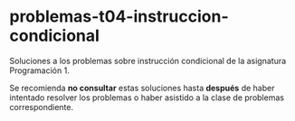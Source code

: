 # problemas-t04-instruccion-condicional
 Soluciones a los problemas sobre instrucción condicional de la asignatura Programación 1.
 
 Se recomienda **no consultar** estas soluciones hasta **después** de haber intentado resolver los problemas o haber
 asistido a la clase de problemas correspondiente.
